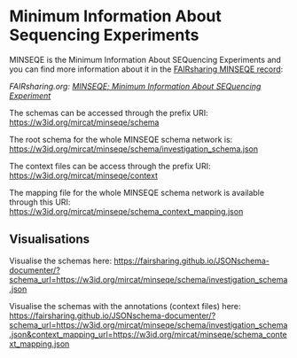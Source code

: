 # Minimum Information About Sequencing Experiments

MINSEQE is the Minimum Information About SEQuencing Experiments and you can find more information about it in the [FAIRsharing MINSEQE record](https://fairsharing.org/FAIRsharing.a55z32):

*FAIRsharing.org: [MINSEQE; Minimum Information About SEQuencing Experiment](http://fged.org/site_media/pdf/MINSEQE_1.0.pdf)*

The schemas can be accessed through the prefix URI: https://w3id.org/mircat/minseqe/schema

The root schema for the whole MINSEQE schema network is: https://w3id.org/mircat/minseqe/schema/investigation_schema.json

The context files can be access through the prefix URI: https://w3id.org/mircat/minseqe/context

The mapping file for the whole MINSEQE schema network is available through this URI: https://w3id.org/mircat/minseqe/schema_context_mapping.json


## Visualisations

Visualise the schemas here: https://fairsharing.github.io/JSONschema-documenter/?schema_url=https://w3id.org/mircat/minseqe/schema/investigation_schema.json

Visualise the schemas with the annotations (context files) here: https://fairsharing.github.io/JSONschema-documenter/?schema_url=https://w3id.org/mircat/minseqe/schema/investigation_schema.json&context_mapping_url=https://w3id.org/mircat/minseqe/schema_context_mapping.json
